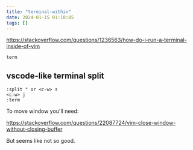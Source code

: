 ```yaml
---
title: "terminal-within"
date: 2024-01-15 01:10:05
tags: []
---
```

https://stackoverflow.com/questions/1236563/how-do-i-run-a-terminal-inside-of-vim

`term`

## vscode-like terminal split

```
:split " or <c-w> s
<c-w> j
:term
```

To move window you'll need:

https://stackoverflow.com/questions/22087724/vim-close-window-without-closing-buffer

But seems like not so good.

